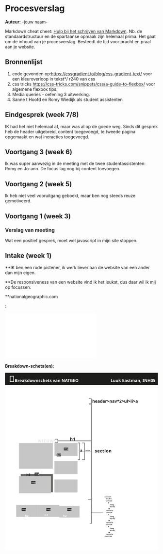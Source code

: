 # Procesverslag
**Auteur:** -jouw naam-

Markdown cheat cheet: [Hulp bij het schrijven van Markdown](https://github.com/adam-p/markdown-here/wiki/Markdown-Cheatsheet). Nb. de standaardstructuur en de spartaanse opmaak zijn helemaal prima. Het gaat om de inhoud van je procesverslag. Besteedt de tijd voor pracht en praal aan je website.



## Bronnenlijst
1. code gevonden op:https://cssgradient.io/blog/css-gradient-text/ voor een kleuroverloop in tekst*/ r240 van css
2. css tricks https://css-tricks.com/snippets/css/a-guide-to-flexbox/ voor algemene flexbox tips.
3. Media queries - oefening 3 uitwerking.
4. Sanne t Hoofd en Romy Wiedijk als student assistenten



## Eindgesprek (week 7/8)

IK had het niet helemaal af, maar was al op de goede weg. Sinds dit gesprek heb de header uitgebreid, content toegevoegd, te tweede pagina opgemaakt en wat ineracties toegevoegd.


## Voortgang 3 (week 6)

Ik was super aanwezig in de meeting met de twee studentassistenten: Romy en Jo-ann. De focus lag nog bij content toevoegen.


## Voortgang 2 (week 5)

Ik heb niet veel vooruitgang geboekt, maar ben nog steeds reuze gemotiveerd.

## Voortgang 1 (week 3)


### Verslag van meeting

Wat een positief gesprek, moet wel javascript in mijn site stoppen.


## Intake (week 1)

**IK ben een rode pistener, ik werk liever aan de website van een ander dan mijn eigen.

**De responsiveness van een website vind ik het leukst, dus daar wil ik mij op focussen.

**nationalgeographic.com

**:**

![screenshot(s) die een goed beeld geven van de website die je gaat maken](images/layout_all.pdf)

**Breakdown-schets(en):**

![-voorlopige breakdownschets(en) van een of beide pagina's van de site die je gaat maken-](images/breaksownschets.svg)
